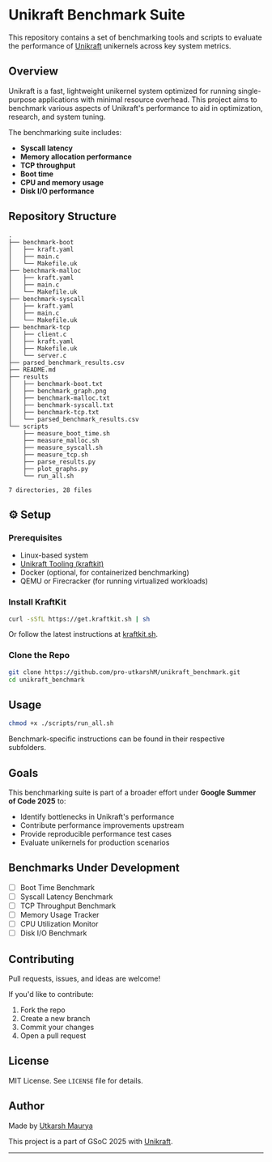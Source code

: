 # Unikraft Benchmark Suite

This repository contains a set of benchmarking tools and scripts to evaluate the performance of [Unikraft](https://unikraft.org) unikernels across key system metrics.

## Overview

Unikraft is a fast, lightweight unikernel system optimized for running single-purpose applications with minimal resource overhead. This project aims to benchmark various aspects of Unikraft's performance to aid in optimization, research, and system tuning.

The benchmarking suite includes:

-  **Syscall latency**
-  **Memory allocation performance**
-  **TCP throughput**
-  **Boot time**
-  **CPU and memory usage**
-  **Disk I/O performance**

##  Repository Structure

```
.
├── benchmark-boot
│   ├── kraft.yaml
│   ├── main.c
│   └── Makefile.uk
├── benchmark-malloc
│   ├── kraft.yaml
│   ├── main.c
│   └── Makefile.uk
├── benchmark-syscall
│   ├── kraft.yaml
│   ├── main.c
│   └── Makefile.uk
├── benchmark-tcp
│   ├── client.c
│   ├── kraft.yaml
│   ├── Makefile.uk
│   └── server.c
├── parsed_benchmark_results.csv
├── README.md
├── results
│   ├── benchmark-boot.txt
│   ├── benchmark_graph.png
│   ├── benchmark-malloc.txt
│   ├── benchmark-syscall.txt
│   ├── benchmark-tcp.txt
│   └── parsed_benchmark_results.csv
└── scripts
    ├── measure_boot_time.sh
    ├── measure_malloc.sh
    ├── measure_syscall.sh
    ├── measure_tcp.sh
    ├── parse_results.py
    ├── plot_graphs.py
    └── run_all.sh

7 directories, 28 files
```

## ⚙️ Setup

### Prerequisites

- Linux-based system
- [Unikraft Tooling (kraftkit)](https://unikraft.org/docs/tools/kraftkit/)
- Docker (optional, for containerized benchmarking)
- QEMU or Firecracker (for running virtualized workloads)

### Install KraftKit

```bash
curl -sSfL https://get.kraftkit.sh | sh
```

Or follow the latest instructions at [kraftkit.sh](https://get.kraftkit.sh).

### Clone the Repo

```bash
git clone https://github.com/pro-utkarshM/unikraft_benchmark.git
cd unikraft_benchmark
```

## Usage


```bash
chmod +x ./scripts/run_all.sh
```

Benchmark-specific instructions can be found in their respective subfolders.

## Goals

This benchmarking suite is part of a broader effort under **Google Summer of Code 2025** to:

- Identify bottlenecks in Unikraft's performance
- Contribute performance improvements upstream
- Provide reproducible performance test cases
- Evaluate unikernels for production scenarios

## Benchmarks Under Development

- [ ] Boot Time Benchmark
- [ ] Syscall Latency Benchmark
- [ ] TCP Throughput Benchmark
- [ ] Memory Usage Tracker
- [ ] CPU Utilization Monitor
- [ ] Disk I/O Benchmark

## Contributing

Pull requests, issues, and ideas are welcome!

If you'd like to contribute:

1. Fork the repo
2. Create a new branch
3. Commit your changes
4. Open a pull request

## License

MIT License. See `LICENSE` file for details.

## Author

Made by [Utkarsh Maurya](https://github.com/pro-utkarshM)

This project is a part of GSoC 2025 with [Unikraft](https://unikraft.org).

---

